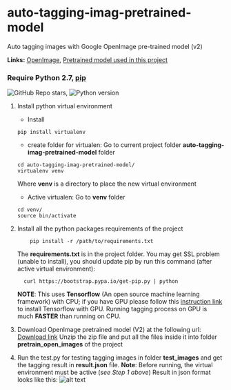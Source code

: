 # auto-tagging-imag-pretrained-model
Auto tagging images with Google OpenImage pre-trained model (v2)

**Links:** [OpenImage](https://github.com/openimages/dataset), [Pretrained model used in this project](https://storage.googleapis.com/openimages/web/extras.html)

### Require Python 2.7, [pip](https://pip.pypa.io/en/stable/installing/)

![GitHub Repo stars](https://img.shields.io/github/stars/hahv/auto-tagging-imag-pretrained-model?style=social), ![Python version](https://img.shields.io/badge/python-2.7-brightgreen)

1. Install python virtual environment

    * Install
    ```
    pip install virtualenv
    ```
    * create folder for virtualen: Go to current project folder **auto-tagging-imag-pretrained-model** folder
    ```
    cd auto-tagging-imag-pretrained-model/
    virtualenv venv
    ```

    Where **venv** is a directory to place the new virtual environment

    * Active virtualen: Go to **venv** folder
    ```
    cd venv/
    source bin/activate
    ```
2. Install all the python packages requirements of the project

    ```
        pip install -r /path/to/requirements.txt

    ```
    The **requirements.txt** is in the project folder.
    You may get SSL problem (unable to install), you should update pip by run this command (after active virtual environment):

      ```
        curl https://bootstrap.pypa.io/get-pip.py | python
    ```
    **NOTE**: This uses **Tensorflow** (An open source machine learning framework) with CPU; if you have GPU please follow this [instruction link](https://www.tensorflow.org/install/install_linux) to install Tensorflow with GPU. Running tagging process on GPU is much **FASTER** than running on CPU.

3. Download OpenImage pretrained model (V2) at the following url:
[Download link](https://www.dropbox.com/s/kx5n8bjwhl9qecx/pretrain_open_images.zip?dl=0)
Unzip the zip file and put all the files inside it into folder **pretrain_open_images** of the project

4. Run the test.py for testing tagging images in folder **test_images** and get the tagging result in **result.json** file. **Note**: Before running, the virtual environment must be active (*see Step 1 above*)
Result in json format looks like this:
![alt text](https://www.dropbox.com/s/ziw2ihn7nxpkmig/tagging_result.png?raw=1 "Tagging result")

